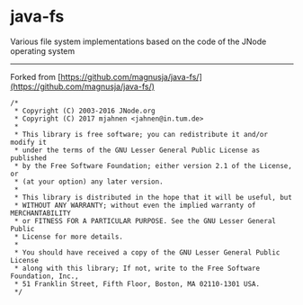 # java-fs
Various file system implementations based on the code of the JNode operating system

---

Forked from [https://github.com/magnusja/java-fs/](https://github.com/magnusja/java-fs/)

```
/*
 * Copyright (C) 2003-2016 JNode.org
 * Copyright (C) 2017 mjahnen <jahnen@in.tum.de>
 *
 * This library is free software; you can redistribute it and/or modify it
 * under the terms of the GNU Lesser General Public License as published
 * by the Free Software Foundation; either version 2.1 of the License, or
 * (at your option) any later version.
 *
 * This library is distributed in the hope that it will be useful, but 
 * WITHOUT ANY WARRANTY; without even the implied warranty of MERCHANTABILITY
 * or FITNESS FOR A PARTICULAR PURPOSE. See the GNU Lesser General Public 
 * License for more details.
 *
 * You should have received a copy of the GNU Lesser General Public License
 * along with this library; If not, write to the Free Software Foundation, Inc., 
 * 51 Franklin Street, Fifth Floor, Boston, MA 02110-1301 USA.
 */
```
